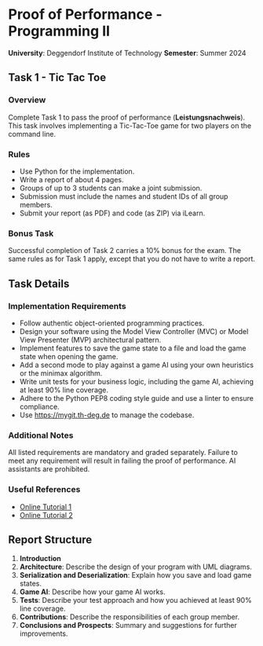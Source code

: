 # Proof of Performance - Programming II

**University**: Deggendorf Institute of Technology
**Semester**: Summer 2024  

## Task 1 - Tic Tac Toe

### Overview
Complete Task 1 to pass the proof of performance (**Leistungsnachweis**). This task involves implementing a Tic-Tac-Toe game for two players on the command line.

### Rules
- Use Python for the implementation.
- Write a report of about 4 pages.
- Groups of up to 3 students can make a joint submission.
- Submission must include the names and student IDs of all group members.
- Submit your report (as PDF) and code (as ZIP) via iLearn.

### Bonus Task
Successful completion of Task 2 carries a 10% bonus for the exam. The same rules as for Task 1 apply, except that you do not have to write a report.

## Task Details

### Implementation Requirements
- Follow authentic object-oriented programming practices.
- Design your software using the Model View Controller (MVC) or Model View Presenter (MVP) architectural pattern.
- Implement features to save the game state to a file and load the game state when opening the game.
- Add a second mode to play against a game AI using your own heuristics or the minimax algorithm.
- Write unit tests for your business logic, including the game AI, achieving at least 90% line coverage.
- Adhere to the Python PEP8 coding style guide and use a linter to ensure compliance.
- Use https://mygit.th-deg.de to manage the codebase.

### Additional Notes
All listed requirements are mandatory and graded separately. Failure to meet any requirement will result in failing the proof of performance. AI assistants are prohibited.

### Useful References
- [Online Tutorial 1](http://robertheaton.com/2018/10/09/programming-projects-for-advanced-beginners-3-a)
- [Online Tutorial 2](http://robertheaton.com/2018/10/09/programming-projects-for-advanced-beginners-3-b)

## Report Structure
1. **Introduction**
2. **Architecture**: Describe the design of your program with UML diagrams.
3. **Serialization and Deserialization**: Explain how you save and load game states.
4. **Game AI**: Describe how your game AI works.
5. **Tests**: Describe your test approach and how you achieved at least 90% line coverage.
6. **Contributions**: Describe the responsibilities of each group member.
7. **Conclusions and Prospects**: Summary and suggestions for further improvements.
